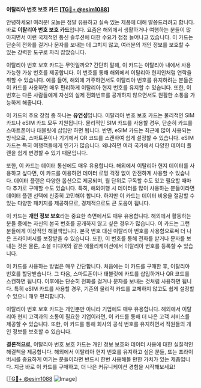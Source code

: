 **이탈리아 번호 보호 카드 [[TG💪+ @esim1088](https://t.me/s/esim1088)]**

안녕하세요! 여러분! 오늘은 정말 유용하고 실속 있는 제품에 대해 말씀드리려고 합니다. 바로 **이탈리아 번호 보호 카드**입니다. 요즘은 해외에서 생활하거나 여행하는 분들이 많아지면서 이런 국제적인 통신 솔루션에 대한 수요가 점점 늘어나고 있습니다. 이 카드는 단순히 전화를 걸거나 문자를 보내는 데 그치지 않고, 여러분의 개인 정보를 보호할 수 있는 강력한 도구로 자리 잡았습니다.

이탈리아 번호 보호 카드는 무엇일까요? 간단히 말해, 이 카드는 이탈리아 내에서 사용 가능한 가상 번호를 제공합니다. 이 번호를 통해 해외에서 이탈리아 현지인처럼 연락을 취할 수 있습니다. 예를 들어, 해외에 거주하면서도 이탈리아 번호를 유지하려는 분들은 이 카드를 사용하면 매우 편리하게 이탈리아 현지 번호를 유지할 수 있습니다. 또한, 이 번호는 다른 사람들에게 자신의 실제 전화번호를 공개하지 않으면서도 원활한 소통을 가능하게 해줍니다.

이 카드의 주요 장점 중 하나는 **유연성**입니다. 이탈리아 번호 보호 카드는 물리적인 SIM 카드나 eSIM 카드 모두 지원됩니다. 물리적인 SIM 카드를 사용할 경우, 단순히 카드를 스마트폰이나 태블릿에 삽입만 하면 됩니다. 반면, eSIM 카드는 최근에 많이 사용되는 방식으로, 스마트폰이나 기기에서 QR 코드를 스캔하여 쉽게 설정할 수 있습니다. eSIM 카드는 특히 여행객들에게 인기가 많습니다. 왜냐하면 여러 국가에서 다양한 데이터 플랜을 쉽게 변경할 수 있기 때문입니다.

또한, 이 카드는 데이터 통신에도 매우 유용합니다. 해외에서 이탈리아 현지 데이터를 사용하고 싶다면, 이 카드를 이용하면 데이터 로밍 걱정 없이 안전하게 사용할 수 있습니다. 데이터 플랜은 다양한 옵션으로 제공되며, 월 단위로 구독할 수도 있고 필요할 때마다 추가로 구매할 수도 있습니다. 특히, 해외여행 시 데이터를 많이 사용하는 분들이라면 데이터 플랜 선택에 신중히 고민해야 합니다. 하지만 이 카드는 데이터 비용을 절감할 수 있는 다양한 패키지를 제공하므로, 경제적으로도 큰 도움이 됩니다.

이 카드는 **개인 정보 보호**라는 중요한 측면에서도 매우 유용합니다. 해외에서 활동하는 분들 중에는 자신의 본국 번호를 공개하지 않고 싶은 경우가 많습니다. 이 카드는 그런 분들에게 이상적인 해결책입니다. 본국 번호 대신 이탈리아 번호를 사용함으로써 더 나은 프라이버시를 보장받을 수 있습니다. 또한, 이 번호를 통해 전화를 받거나 문자를 보내는 것은 물론, 소셜 미디어와 같은 애플리케이션에서 이탈리아 번호를 등록할 수 있습니다.

이 카드를 사용하는 방법은 매우 간단합니다. 처음에는 이 카드를 구매한 후, 이탈리아 번호를 할당받습니다. 그 다음, 스마트폰이나 태블릿에 카드를 삽입하거나 QR 코드를 스캔하면 됩니다. 이후에는 단순히 전화를 걸거나 문자를 보내는 것처럼 사용하면 됩니다. 특히 eSIM 카드를 사용할 경우, 기존의 물리적 카드를 교체하지 않고도 쉽게 설정할 수 있으니 매우 편리합니다.

이탈리아 번호 보호 카드는 개인뿐만 아니라 기업에도 매우 유용합니다. 해외에서 이탈리아 현지 고객과의 소통이 필요한 기업이라면, 이 카드를 통해 더 나은 고객 서비스를 제공할 수 있습니다. 또한, 이 카드를 통해 회사의 공식 번호를 유지하면서 직원들의 개인 정보를 보호할 수 있습니다.

**결론적으로**, 이탈리아 번호 보호 카드는 개인 정보 보호와 데이터 사용에 대한 실질적인 해결책을 제공합니다. 해외에서 이탈리아 현지 번호를 유지하고 싶은 분들, 또는 프라이버시를 중요하게 여기는 분들이라면 반드시 한번 사용해볼 만한 가치가 있는 제품입니다. 지금 바로 이 카드를 구매하고, 더 나은 커뮤니케이션 경험을 시작해보세요!

[[TG💪+ @esim1088](https://t.me/s/esim1088) ![Image](https://i.postimg.cc/Y0z9fWf4/image.png)]